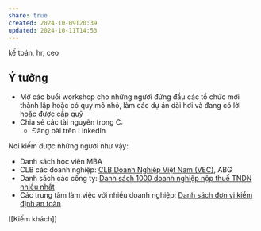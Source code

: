 ```yaml
---
share: true
created: 2024-10-09T20:39
updated: 2024-10-11T14:53
---
```

kế toán, hr, ceo

## Ý tưởng
 - Mở các buổi workshop cho những người đứng đầu các tổ chức mới thành lập hoặc có quy mô nhỏ, làm các dự án dài hơi và đang có lời hoặc được cấp quỹ
- Chia sẻ các tài nguyên trong C:
    - Đăng bài trên LinkedIn  

Nơi kiếm được những người như vậy:
- Danh sách học viên MBA
- CLB các doanh nghiệp: [CLB Doanh Nghiệp Việt Nam (VEC)](https://clbdoanhnghiepvietnam.com/thau-hieu-nhu-cau-ho-tro-doanh-nghiep-phat-trien-ben-vung/), ABG
- Danh sách các công ty: [Danh sách 1000 doanh nghiệp nộp thuế TNDN nhiều nhất](https://mof.gov.vn/webcenter/portal/vclvcstc/pages_r/l/chi-tiet-tin?dDocName=MOFUCM248033)
- Các trung tâm làm việc với nhiều doanh nghiệp: [Danh sách đơn vị kiểm định an toàn](https://ldt.vn/danh-sach-don-vi-kiem-dinh-an-toan/)

[[Kiếm khách]]